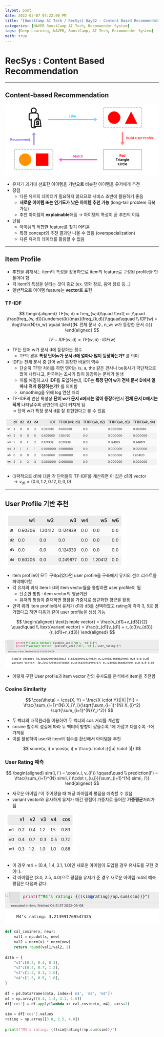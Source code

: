 ```yaml
---
layout: post
date: 2022-03-07 07:22:00 PM
title: "[BoostCamp AI Tech / RecSys] Day32 - Content Based Recommendation"
categories: [NAVER BoostCamp AI Tech, Recommender System]
tags: [Deep Learning, NAVER, BoostCamp, AI Tech, Recommender System]
math: true
---
```

# RecSys : Content Based Recommendation

---

## Content-based Recommendation

![](/image/boostcamp/recsys/basic/cbf1.png)

- 유저가 과거에 선호한 아이템을 기반으로 비슷한 아이템을 유저에게 추천
- 장점
  - 다른 유저의 데이터가 필요하지 않으므로 서비스 초반에 활용하기 좋음
  - **새로운 아이템 또는 인기도가 낮은 아이템 추천 가능** (long-tail problem 극복가능)
  - 추천 아이템이 **explainable**해짐 $\rightarrow$ 아이템의 특성이 곧 추천의 이유
- 단점
  - 아이템의 적합한 feature를 찾기 어려움
  - 특정 concept의 추천 결과만 나올 수 있음 (overspecialization)
  - 다른 유저의 데이터를 활용할 수 없음

---

## Item Profile

- 추천을 위해서는 item의 특성을 활용하므로 item의 feature로 구성된 profile을 만들어야 함
- 각 item의 특성을 살리는 것이 중요 (ex. 영화 장르, 음악 장르 등...)
- 일반적으로 아이템 feature는 **vector**로 표현

### TF-IDF

$$
\begin{aligned}
TF(w, d) = freq_{w,d}\quad \text{ or }\quad \frac{freq_{w, d}}{\underset{k}{max}(freq_{k,d})}\qquad\qquad \\
IDF(w) = \log\frac{N}{n_w} \quad \text{(N: 전체 문서 수, n_w: w가 등장한 문서 수)}
\end{aligned}
$$

$$
TF-IDF(w,d) = TF(w,d) \cdot IDF(w)
$$

- TF는 단어 w가 문서 d에 등장하는 횟수
  - TF의 경우 **특정 단어w가 문서 d에 얼마나 많이 등장하는가?** 를 의미
- IDF는 전체 문서 중 단어 w가 등장한 비율의 역수
  - 단순히 TF만 처리를 하면 영어는 is, a, the 같은 관사나 be동사가 극단적으로 많이 나타나고, 한국어는 조사가 많이 등장하는 문제가 발생
  - 이를 해결하고자 IDF를 도입하는데, IDF는 **특정 단어 w가 전체 문서 D에서 얼마나 적게 등장하는가?** 를 의미함
  - smoothing을 위해 log 연산 처리
- TF-IDF의 연산 특성상 **단어 w가 문서 d에서는 많이 등장**하면서 **전체 문서 D에서는 적게** 나타날수록 곱연산의 값이 커지게 됨  
  $\rightarrow$ 단어 w가 특정 문서 d를 잘 표현한다고 볼 수 있음

![](/image/boostcamp/recsys/basic/tf_idf.png)

- 대략적으로 d1에 대한 각 단어들의 TF-IDF를 계산하면 이 값은 d1의 vector  
  $\rightarrow v_{d1}=(0.6, 1.2, 0.12, 0, 0, 0)$

---

## User Profile 기반 추천

![](/image/boostcamp/recsys/basic/item_profile.png)

- item profile이 모두 구축되었다면 user profile을 구축해서 유저의 선호 리스트를 파악해야함
- 각 유저의 과저 item list의 item vector들을 통합하면 user profile이 됨
  - 단순한 방법 : item vector의 평균계산
  - 유저의 평점이 존재하면 평점을 가중치로 정규화한 평균을 활용
- 만약 위의 item profile에서 유저가 d1과 d3를 선택하였고 rating이 각각 3, 5로 평가했다고 하면 다음과 같이 user profile을 생성 가능

$$
\begin{aligned}
\text{simple vector} = \frac{v_{d1}+v_{d3}}{2} \quad\quad \\
\text{variant vector} = \frac{r_{d1}v_{d1} + r_{d3}v_{d3}}{r_{d1}+r_{d3}}
\end{aligned}
$$

![](/image/boostcamp/recsys/basic/user_profile.png)

- 이렇게 구한 User profile과 item vector 간의 유사도를 분석해서 item을 추천함

### Cosine Similarity

$$
\cos(\theta) = \cos(X, Y) = \frac{X \cdot Y}{|X| |Y|} = \frac{\sum_{i=1}^{N} X_iY_i}{\sqrt{\sum_{i=1}^{N} X_{i}^2} \sqrt{\sum_{i=1}^{N}Y_i^2}}
$$

- 두 벡터의 내적원리를 이용하여 두 벡터의 cos 거리를 계산함
- cosine 함수의 성질에 따라 두 벡터의 방향이 같을수록 1에 가깝고 다를수록 -1에 가까움
- 이를 활용하여 user와 item의 점수를 환산해서 아이템을 추천
  
$$
score(u, i) = \cos(u, i) = \frac{u \cdot i}{|u| \cdot |i|}
$$

### User Rating 예측

$$
\begin{aligned}
sim(i, i') = \cos(v_i, v_{i'}) \qquad\quad \\
prediction(i') = \frac{\sum_{i=1}^{N} sim(i, i')\cdot r_{u,i}}{\sum_{i=1}^{N} sim(i, i')}
\end{aligned}
$$

- 새로운 아이템 $i'$이 주어졌을 때 해당 아이템의 평점을 예측할 수 있음
- variant vector와 유사하게 유저가 매긴 평점이 가중치로 들어간 **가중평균**처리가 됨

![](/image/boostcamp/recsys/basic/ex1.png)

- 이 경우 m4 = (0.4, 1.4, 3.1, 1.0)인 새로운 아이템이 도입될 경우 유사도를 구한 것이다.
- 각 아이템은 (3.0, 2.5, 4.0)으로 평점을 유저가 준 경우 새로운 아이템 m4의 예측 평점은 다음과 같다.

![](/image/boostcamp/recsys/basic/score_predic.png)

```python
def cal_cosine(x, new):
    val1 = np.dot(x, new)
    val2 = norm(x) * norm(new)
    return round(val1/val2, 2)

data = {
    "v1":[0.2, 0.4, 0.3],
    "v2":[0.4, 0.7, 1.2],
    "v3":[1.2, 0.3, 1.0],
    "v4":[1.5, 0.5, 1.0],
}

df = pd.DataFrame(data, index=['m1', 'm2', 'm3'])
m4 = np.array([0.4, 1.4, 3.1, 1.0])
df['cos'] = df.apply(lambda x: cal_cosine(x, m4), axis=1)

sim = df['cos'].values
rating = np.array([3.0, 2.5, 4.0])

print(f"M4's rating: {((sim@rating)/np.sum(sim))}")
```